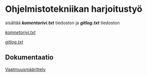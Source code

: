 # Ohjelmistotekniikan harjoitustyö

sisältää __*komentorivi.txt*__ tiedoston ja __*gitlog.txt*__ tiedoston

_[komnetorivi.txt](https://github.com/HegePI/ot-harjoitustyo/blob/master/viikko1/laskarit/komentorivi.txt)_

_[gitlog.txt](https://github.com/HegePI/ot-harjoitustyo/blob/master/viikko1/laskarit/gitlog.txt)_

## Dokumentaatio

[Vaatmuusmäärittely](https://github.com/HegePI/ot-harjoitustyo/blob/master/dokumentaatio/vaatimuusmaarittely.md)

